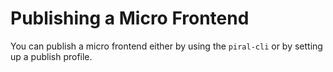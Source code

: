 # Publishing a Micro Frontend

You can publish a micro frontend either by using the `piral-cli` or by setting up a publish profile.
